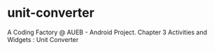 # unit-converter
A Coding Factory @ AUEB - Android Project. Chapter 3 Activities and Widgets : Unit Converter
